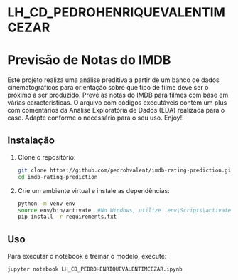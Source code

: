 # LH_CD_PEDROHENRIQUEVALENTIMCEZAR

# Previsão de Notas do IMDB

Este projeto realiza uma análise preditiva a partir de um banco de dados cinematográficos para orientação sobre que tipo de filme deve ser o próximo a ser produzido.
Prevê as notas do IMDB para filmes com base em várias características. 
O arquivo com códigos executáveis contém um plus com comentários da Análise Exploratória de Dados (EDA) realizada para o case. Adapte conforme o necessário para o seu uso.
Enjoy!!

## Instalação

1. Clone o repositório:
    ```sh
    git clone https://github.com/pedrohvalent/imdb-rating-prediction.git
    cd imdb-rating-prediction
    ```

2. Crie um ambiente virtual e instale as dependências:
    ```sh
    python -m venv env
    source env/bin/activate  #No Windows, utilize `env\Scripts\activate`
    pip install -r requirements.txt
    ```

## Uso

Para executar o notebook e treinar o modelo, execute:
```sh
jupyter notebook LH_CD_PEDROHENRIQUEVALENTIMCEZAR.ipynb
